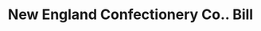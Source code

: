 ---
doi: 10.7916/D8W67XV6
date_other: '1919'
date_other_textual: '1919'
form: printed ephemera
genre:
- Invoices
name:
- New England Confectionery Co.
object_in_context_url: https://biggert.cul.columbia.edu/items/view/ave_biggert_00424
subject_hierarchical_geographic:
- Boston, Massachusetts, United States
subject_name:
- New England Confectionery Co.
title: New England Confectionery Co.. Bill
sort_title: New England Confectionery Co.. Bill
call_number: ave_biggert_00424
coordinates:
- 42.35805555555556,-71.06361111111111
pid: ave_biggert_00424
identifiers: ave_biggert_00424
thumbnail: https://derivativo-1.library.columbia.edu/iiif/2/ldpd:344195/full/!256,256/0/native.jpg
permalink: /biggert/ave_biggert_00424/
layout: iiif-image-page
---